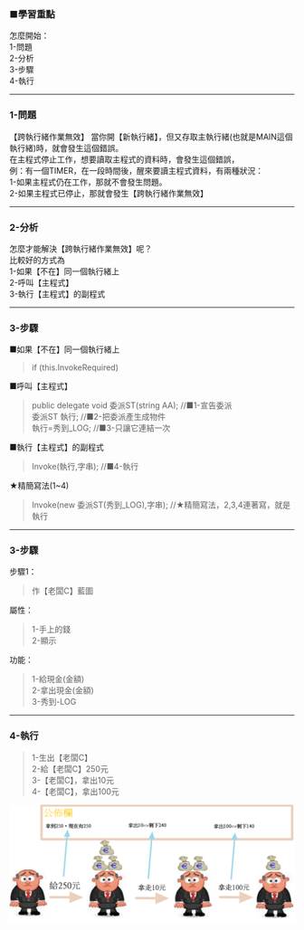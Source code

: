 ### ■學習重點
怎麼開始：  
1-問題  
2-分析  
3-步驟  
4-執行

---
### 1-問題
【跨執行緒作業無效】
當你開【新執行緒】，但又存取主執行緒(也就是MAIN這個執行緒)時，就會發生這個錯誤。  
在主程式停止工作，想要讀取主程式的資料時，會發生這個錯誤，  
例：有一個TIMER，在一段時間後，醒來要讀主程式資料，有兩種狀況：  
1-如果主程式仍在工作，那就不會發生問題。  
2-如果主程式已停止，那就會發生【跨執行緒作業無效】  

---
### 2-分析
怎麼才能解決【跨執行緒作業無效】呢？  
比較好的方式為  
1-如果【不在】同一個執行緒上  
2-呼叫【主程式】  
3-執行【主程式】的副程式  

---
### 3-步驟
■如果【不在】同一個執行緒上
> if (this.InvokeRequired)  

■呼叫【主程式】  
> public delegate void 委派ST(string AA);	//■1-宣告委派  
> 委派ST 執行;					//■2-把委派產生成物件  
> 執行=秀到_LOG;				//■3-只讓它連結一次  

■執行【主程式】的副程式  
> Invoke(執行,字串);			//■4-執行

★精簡寫法(1~4)
> Invoke(new 委派ST(秀到_LOG),字串);	//★精簡寫法，2,3,4連著寫，就是執行


---
### 3-步驟

步驟1：
> 作【老闆C】藍圖

屬性：
> 1-手上的錢  
> 2-顯示

功能：
> 1-給現金(金額)  
> 2-拿出現金(金額)  
> 3-秀到-LOG

---
### 4-執行

> 1-生出【老闆C】  
> 2-給【老闆C】250元  
> 3-【老闆C】，拿出10元  
> 4-【老闆C】，拿出100元

![](/assets/002_3_拿出錢_還要自己公佈_20170802.PNG)


